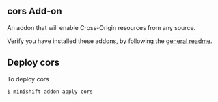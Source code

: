 ## cors Add-on
An addon that will enable Cross-Origin resources from any source.

Verify you have installed these addons, by following the [general readme](../../README.adoc#download-and-use-community-add-ons).

## Deploy cors
To deploy cors

```
$ minishift addon apply cors
```

